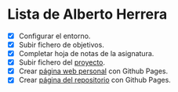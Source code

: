 Lista de Alberto Herrera
============================

- [x] Configurar el entorno.
- [x] Subir fichero de objetivos.
- [x] Completar hoja de notas de la asignatura.
- [x] Subir fichero del [proyecto](https://github.com/alberturria/Hospital-IV).
- [x] Crear [página web personal](https://alberturria.github.io/) con Github Pages.
- [x] Crear [página del repositorio](https://alberturria.github.io/Hospital-IV/) con Github Pages.
